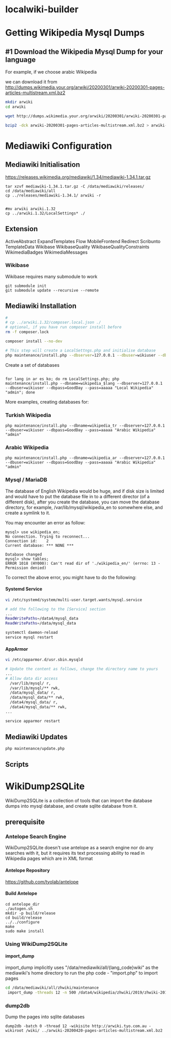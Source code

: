 # localwiki-builder

# Getting Wikipedia Mysql Dumps
## #1 Download the Wikipedia Mysql Dump for your language

For example, if we choose arabic Wikipedia

we can download it from http://dumps.wikimedia.your.org/arwiki/20200301/arwiki-20200301-pages-articles-multistream.xml.bz2

```bash
mkdir arwiki
cd arwiki

wget http://dumps.wikimedia.your.org/arwiki/20200301/arwiki-20200301-pages-articles-multistream.xml.bz2

bzip2 -dck arwiki-20200301-pages-articles-multistream.xml.bz2 > arwiki-20200301-pages-articles-multistream.xml
```

# Mediawiki Configuration

## Mediawiki Initialisation

https://releases.wikimedia.org/mediawiki/1.34/mediawiki-1.34.1.tar.gz

```
tar xzvf mediawiki-1.34.1.tar.gz -C /data/mediawiki/releases/
cd /data/mediawiki/all
cp ../releases/mediawiki-1.34.1/ arwiki -r


#mv arwiki arwiki.1.32
cp ../arwiki.1.32/LocalSettings* ./

```

## Extension 

ActiveAbstract
ExpandTemplates
Flow
MobileFrontend
Redirect
Scribunto
TemplateData
Wikibase
WikibaseQuality
WikibaseQualityConstraints
WikimediaBadges
WikimediaMessages

### Wikibase
Wikibase requires many submodule to work

```
git submodule init
git submodule update --recursive --remote
```


## Mediawiki Installation

```bash
#
# cp ../arwiki.1.32/composer.local.json ./
# optional, if you have run composer install before
rm -f composer.lock

composer install --no-dev

# This step will create a LocalSettngs.php and initialise database
php maintenance/install.php --dbserver=127.0.0.1 --dbuser=wikiuser --dbpass=GoodDay --pass=aaaaa "Arabic Wikipedia" "admin"

```

Create a set of databases
```

for lang in ar es ko; do rm LocalSettings.php; php maintenance/install.php --dbname=wikipedia_$lang --dbserver=127.0.0.1 --dbuser=wikiuser --dbpass=GoodDay --pass=aaaaa "Local Wikipedia" "admin"; done

```

More examples, creating databases for: 

### Turkish Wikipedia 
```
php maintenance/install.php --dbname=wikipedia_tr --dbserver=127.0.0.1 --dbuser=wikiuser --dbpass=GoodDay --pass=aaaaa "Arabic Wikipedia" "admin"
```

### Arabic Wikipedia

```
php maintenance/install.php --dbname=wikipedia_ar --dbserver=127.0.0.1 --dbuser=wikiuser --dbpass=GoodDay --pass=aaaaa "Arabic Wikipedia" "admin"
```

### Mysql / MariaDB
The database of English Wikipedia would be huge, and if disk size is limited and would have to put the database file in to a different director (of a different disk), after you create the database, you can move the database directory, for example, /var/lib/mysql/wikipedia_en to somewhere else, and create a symlink to it.

You may encounter an error as follow:

```mysql
mysql> use wikipedia_en;
No connection. Trying to reconnect...
Connection id:    2
Current database: *** NONE ***

Database changed
mysql> show tables;
ERROR 1018 (HY000): Can't read dir of './wikipedia_en/' (errno: 13 - Permission denied)

```

To correct the above error, you might have to do the following:

#### Systemd Service
```bash
vi /etc/systemd/system/multi-user.target.wants/mysql.service

# add the following to the [Service] section
...
ReadWritePaths=/data4/mysql_data
ReadWritePaths=/data/mysql_data

systemctl daemon-reload
service mysql restart


```

#### AppArmor
```bash
vi /etc/apparmor.d/usr.sbin.mysqld

# Update the content as follows, change the directory name to yours
...
# Allow data dir access
  /var/lib/mysql/ r,
  /var/lib/mysql/** rwk,
  /data/mysql_data/ r,
  /data/mysql_data/** rwk,
  /data4/mysql_data/ r,
  /data4/mysql_data/** rwk,
...

service apparmor restart

```

## Mediawiki Updates

```
php maintenance/update.php
```

## Scripts

# WikiDump2SQLite


WikiDump2SQLite is a collection of tools that can import the database dumps into mysql database, and create sqlite database from it.

## prerequisite

### Antelope Search Engine

WikiDump2SQLite doesn't use antelope as a search engine nor do any searches with it, but it requires its text processing ability to read in Wikipedia pages which are in XML format

#### Antelope Repository

https://github.com/tyolab/antelope

#### Build Antelope
```
cd antelope_dir
./autogen.sh
mkdir -p build/release
cd build/release
../../configure
make
sudo make install
```

### Using WikiDump2SQLite

#### import_dump

import_dump implicitly uses "/data/mediawiki/all/{lang_code}wiki" as the mediawiki's home directory to run the php code - "import.php" to import pages


```bash
cd /data/mediawiki/all/zhwiki/maintenance
 import_dump -threads 12 -n 500 /data4/wikipedia/zhwiki/2019/zhwiki-20190920-pages-articles-multistream.xml 
```

### dump2db

Dump the pages into sqlite databases

```
dump2db -batch 0 -thread 12 -wikisite http://arwiki.tyo.com.au -wikiroot /wiki/ ../arwiki-20200420-pages-articles-multistream.xml.bz2
```
